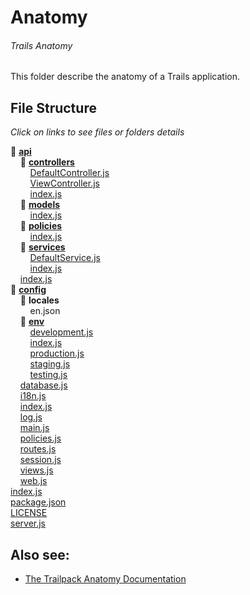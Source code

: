 # Anatomy
###### Trails Anatomy
This folder describe the anatomy of a Trails application.

## File Structure 
*Click on links to see files or folders details*

:file_folder: [**api**](trailsProject/api) <br>
&nbsp;&nbsp;&nbsp;&nbsp;:file_folder: [**controllers**](trailsProject/api/controllers) <br> 
&nbsp;&nbsp;&nbsp;&nbsp;&nbsp;&nbsp;&nbsp;&nbsp;[DefaultController.js](trailsProject/api/controllers/DefaultController.md) <br>
&nbsp;&nbsp;&nbsp;&nbsp;&nbsp;&nbsp;&nbsp;&nbsp;[ViewController.js](trailsProject/api/controllers/ViewController.md) <br>
&nbsp;&nbsp;&nbsp;&nbsp;&nbsp;&nbsp;&nbsp;&nbsp;[index.js](index.md) <br>
&nbsp;&nbsp;&nbsp;&nbsp;:file_folder: [**models**](trailsProject/api/models) <br>
&nbsp;&nbsp;&nbsp;&nbsp;&nbsp;&nbsp;&nbsp;&nbsp;[index.js](index.md) <br>
&nbsp;&nbsp;&nbsp;&nbsp;:file_folder: [**policies**](trailsProject/api/policies) <br>
&nbsp;&nbsp;&nbsp;&nbsp;&nbsp;&nbsp;&nbsp;&nbsp;[index.js](index.md) <br>
&nbsp;&nbsp;&nbsp;&nbsp;:file_folder: [**services**](trailsProject/api/services) <br>
&nbsp;&nbsp;&nbsp;&nbsp;&nbsp;&nbsp;&nbsp;&nbsp;[DefaultService.js](trailsProject/api/services/DefaultService.md) <br>
&nbsp;&nbsp;&nbsp;&nbsp;&nbsp;&nbsp;&nbsp;&nbsp;[index.js](index.md) <br>
&nbsp;&nbsp;&nbsp;&nbsp;[index.js](index.md) <br>
:file_folder: [**config**](trailsProject/config) <br>
&nbsp;&nbsp;&nbsp;&nbsp;:file_folder: **locales** <br>
&nbsp;&nbsp;&nbsp;&nbsp;&nbsp;&nbsp;&nbsp;&nbsp;en.json <br>
&nbsp;&nbsp;&nbsp;&nbsp;:file_folder: [**env**](trailsProject/config/env/README.md) <br>
&nbsp;&nbsp;&nbsp;&nbsp;&nbsp;&nbsp;&nbsp;&nbsp;[development.js](trailsProject/config/env/env.md) <br>
&nbsp;&nbsp;&nbsp;&nbsp;&nbsp;&nbsp;&nbsp;&nbsp;[index.js](index.md) <br>
&nbsp;&nbsp;&nbsp;&nbsp;&nbsp;&nbsp;&nbsp;&nbsp;[production.js](trailsProject/config/env/env.md) <br>
&nbsp;&nbsp;&nbsp;&nbsp;&nbsp;&nbsp;&nbsp;&nbsp;[staging.js](trailsProject/config/env/env.md) <br>
&nbsp;&nbsp;&nbsp;&nbsp;&nbsp;&nbsp;&nbsp;&nbsp;[testing.js](trailsProject/config/env/env.md) <br>
&nbsp;&nbsp;&nbsp;&nbsp;[database.js](trailsProject/config/database.md) <br>
&nbsp;&nbsp;&nbsp;&nbsp;[i18n.js](trailsProject/config/i18n.md) <br>
&nbsp;&nbsp;&nbsp;&nbsp;[index.js](index.md) <br>
&nbsp;&nbsp;&nbsp;&nbsp;[log.js](trailsProject/config/log.md) <br>
&nbsp;&nbsp;&nbsp;&nbsp;[main.js](trailsProject/config/main.md) <br>
&nbsp;&nbsp;&nbsp;&nbsp;[policies.js](trailsProject/config/policies.md) <br>
&nbsp;&nbsp;&nbsp;&nbsp;[routes.js](trailsProject/config/routes.md) <br>
&nbsp;&nbsp;&nbsp;&nbsp;[session.js](trailsProject/config/session.md) <br>
&nbsp;&nbsp;&nbsp;&nbsp;[views.js](trailsProject/config/views.md) <br>
&nbsp;&nbsp;&nbsp;&nbsp;[web.js](trailsProject/config/web.md) <br>
[index.js](index.md) <br>
[package.json](trailsProject/package.md) <br>
[LICENSE](trailsProject/LICENSE.md) <br>
[server.js](trailsProject/server.md) <br>

## Also see: 
- [The Trailpack Anatomy Documentation]()
